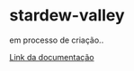 # stardew-valley

em processo de criação..

[Link da documentação](https://drive.google.com/file/d/1WGyxb67vTtTJF6UJN1TbmnQsHv17A7KM/view?usp=sharing)
